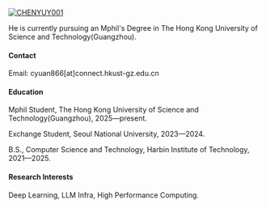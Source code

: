 

[![CHENYUY001](https://img.shields.io/badge/CHENYUY001-github-blue?logo=github)]((https://github.com/CHENYUY001))

He is currently pursuing an Mphil's Degree in The Hong Kong University of Science and Technology(Guangzhou).

#### Contact

Email: cyuan866[at]connect.hkust-gz.edu.cn

#### Education
Mphil Student, The Hong Kong University of Science and Technology(Guangzhou), 2025—present.

Exchange Student, Seoul National University, 2023—2024.

B.S., Computer Science and Technology, Harbin Institute of Technology, 2021—2025.

#### Research Interests
Deep Learning, LLM Infra, High Performance Computing.

